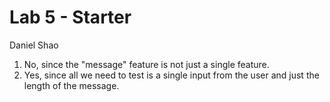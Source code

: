 # Lab 5 - Starter
Daniel Shao
  
1. No, since the "message" feature is not just a single feature.
2. Yes, since all we need to test is a single input from the user and just the length of the message.
